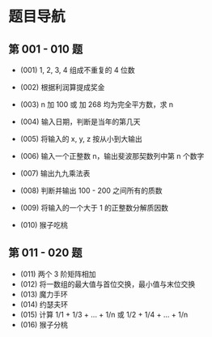 # 题目导航


## 第 001 - 010 题

- (001) 1, 2, 3, 4 组成不重复的 4 位数

- (002) 根据利润算提成奖金
- (003) n 加 100 或 加 268 均为完全平方数，求 n
- (004) 输入日期，判断是当年的第几天
- (005) 将输入的 x, y, z 按从小到大输出
- (006) 输入一个正整数 n，输出斐波那契数列中第 n 个数字
- (007) 输出九九乘法表
- (008) 判断并输出 100 - 200 之间所有的质数
- (009) 将输入的一个大于 1 的正整数分解质因数
- (010) 猴子吃桃

## 第 011 - 020 题

- (011) 两个 3 阶矩阵相加
- (012) 将一数组的最大值与首位交换，最小值与末位交换
- (013) 魔力手环
- (014) 约瑟夫环
- (015) 计算 1/1 + 1/3 + ... + 1/n 或 1/2 + 1/4 + ... + 1/n
- (016) 猴子分桃

